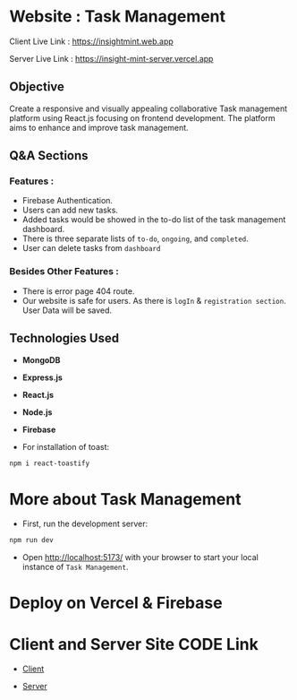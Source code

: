 # Website : Task Management

Client Live Link : https://insightmint.web.app

Server Live Link : https://insight-mint-server.vercel.app

## Objective
Create a responsive and visually appealing collaborative Task management platform using React.js focusing on frontend development. The platform aims to enhance and improve task management.


## Q&A Sections
### Features :

- Firebase Authentication.
- Users can add new tasks.
- Added tasks would be showed in the to-do list of the task management dashboard.
- There is three separate lists of `to-do`, `ongoing`, and `completed`.
- User can delete tasks from `dashboard`


### Besides Other Features :
* There is error page 404 route.
* Our website is safe for users. As there is `logIn` & `registration section`. User Data will be saved.


## Technologies Used 
- **MongoDB**

- **Express.js**

- **React.js** 

- **Node.js**

- **Firebase**


* For installation of toast:
```bash
npm i react-toastify
```


# More about Task Management
* First, run the development server:

```bash
npm run dev
```
* Open [http://localhost:5173/](http://localhost:5173/) with your browser to start your local instance of `Task Management`.


# Deploy on Vercel & Firebase

# Client and Server Site CODE Link

- [Client](https://github.com/Ateka-Oishi/Job-Task-Client) 

- [Server](https://github.com/Ateka-Oishi/Job-Task-Server)

